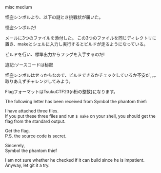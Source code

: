 misc medium

怪盗シンボルより、以下の謎とき挑戦状が届いた。

怪盗シンボルだ!

メールに3つのファイルを添付した。
この3つのファイルを同じディレクトリに置き、makeとシェルに入力し実行するとビルドが走るようになっている。

ビルドを行い、標準出力からフラグを入手するのだ!

追記:ソースコードは秘密

怪盗シンボルはせっかちなので、ビルドできるかチェックしているか不安だ。。。 取りあえずチャレンジしてみよう。

FlagフォーマットはTsukuCTF23{n桁の整数}になります。

The following letter has been received from Symbol the phantom thief:

I have attached three files.  
If you put these three files and run `$ make` on your shell, you should get the flag from the standard output.  

Get the flag.  
P.S. the source code is secret.  

Sincerely,   
Symbol the phantom thief  

I am not sure whether he checked if it can build since he is impatient.
Anyway, let git it a try.
